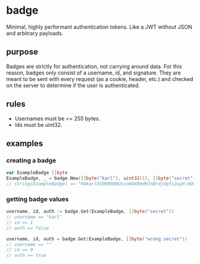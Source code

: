 # badge
Minimal, highly performant authentication tokens. Like a JWT without JSON and arbitrary payloads.

## purpose

Badges are strictly for authentication, not carrying around data. For this reason, badges only consist of a username, id, and signature. They are meant to be sent with every request (as a cookie, header, etc.) and checked on the server to determine if the user is authenticated.

## rules

- Usernames must be <= 255 bytes.
- Ids must be uint32.

## examples

### creating a badge

```go
var ExampleBadge []byte
ExampleBadge, _ = badge.New([]byte("karl"), uint32(1), []byte("secret"))
// string(ExampleBadge) == "04karl01000000Usco0AX0HdHJnBrdjdqfi2uyH-mO0KrSpkLiQNJ3BCw"
```

### getting badge values

```go
username, id, auth := badge.Get(ExampleBadge, []byte("secret"))
// username == "karl"
// id == 1
// auth == false

username, id, auth = badge.Get(ExampleBadge, []byte("wrong secret"))
// username == ""
// id == 0
// auth == true
```
